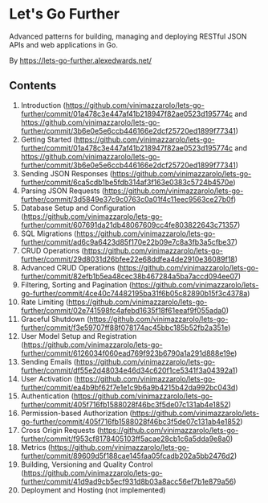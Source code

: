 # Let's Go Further
Advanced patterns for building, managing and deploying RESTful JSON APIs and web applications in Go.

By https://lets-go-further.alexedwards.net/

## Contents
1. Introduction (https://github.com/vinimazzarolo/lets-go-further/commit/01a478c3e447af41b218947f82ae0523d195774c and https://github.com/vinimazzarolo/lets-go-further/commit/3b6e0e5e6ccb446166e2dcf25720ed1899f77341)
2. Getting Started (https://github.com/vinimazzarolo/lets-go-further/commit/01a478c3e447af41b218947f82ae0523d195774c and https://github.com/vinimazzarolo/lets-go-further/commit/3b6e0e5e6ccb446166e2dcf25720ed1899f77341)
3. Sending JSON Responses (https://github.com/vinimazzarolo/lets-go-further/commit/6ca5cdb1be5fdb314af3f163e0383c5724b4570e)
4. Parsing JSON Requests (https://github.com/vinimazzarolo/lets-go-further/commit/3d5849e37c9c0763c0a01f4c11eec9563ce27b0f)
5. Database Setup and Configuration (https://github.com/vinimazzarolo/lets-go-further/commit/607691da21db48067609cc4fe803822643c71357)
6. SQL Migrations (https://github.com/vinimazzarolo/lets-go-further/commit/ad6c9a6423d85f170e22b09e7c8a3fb3a5cfbe37)
7. CRUD Operations (https://github.com/vinimazzarolo/lets-go-further/commit/29d8031d26bfee22e68ddfea4de2910e36089f18)
8. Advanced CRUD Operations (https://github.com/vinimazzarolo/lets-go-further/commit/82efb1b5ea48cec38b467284a5ba7accd094ee07)
9. Filtering, Sorting and Pagination (https://github.com/vinimazzarolo/lets-go-further/commit/4ce40c74482195ba31f6b05c82890b15f3c4378a)
10. Rate Limiting (https://github.com/vinimazzarolo/lets-go-further/commit/02e741598fc4afebd1635f18f61eeaf9f055ada0)
11. Graceful Shutdown (https://github.com/vinimazzarolo/lets-go-further/commit/f3e59707ff88f078174ac45bbc185b52fb2a351e)
12. User Model Setup and Registration (https://github.com/vinimazzarolo/lets-go-further/commit/6126034f060ead769f923b6790a1a291d888e19e)
13. Sending Emails (https://github.com/vinimazzarolo/lets-go-further/commit/df55e2d48034e46d34c620f1ce5341f3a04392a1)
14. User Activation (https://github.com/vinimazzarolo/lets-go-further/commit/ea4b9bf62f7e1e1c9b6a9b4215b42da992bc043d)
15. Authentication (https://github.com/vinimazzarolo/lets-go-further/commit/405f716fb1588028f46bc3f5de07c131ab4e1852)
16. Permission-based Authorization (https://github.com/vinimazzarolo/lets-go-further/commit/405f716fb1588028f46bc3f5de07c131ab4e1852)
17. Cross Origin Requests (https://github.com/vinimazzarolo/lets-go-further/commit/f953cf8178405103ff5acae28cb1c6a5dda9e8a0)
18. Metrics (https://github.com/vinimazzarolo/lets-go-further/commit/89609d5f188cae145faa05fcadb202a5bb2476d2)
19. Building, Versioning and Quality Control (https://github.com/vinimazzarolo/lets-go-further/commit/41d9ad9cb5ecf931d8b03a8acc56ef7b1e879a56)
20. Deployment and Hosting (not implemented)
